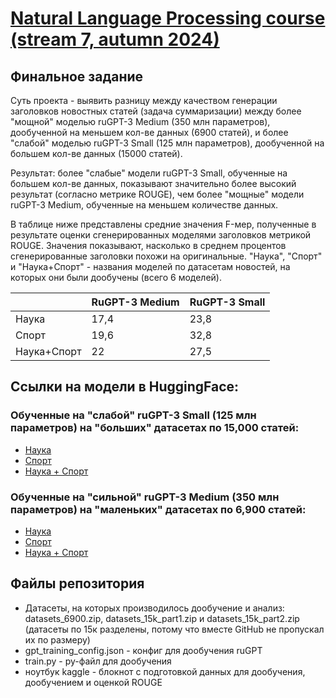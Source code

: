 # [Natural Language Processing course (stream 7, autumn 2024)](https://ods.ai/tracks/nlp-course-autumn-2024)
## Финальное задание
Суть проекта - выявить разницу между качеством генерации заголовков новостных статей (задача суммаризации) между более "мощной" моделью ruGPT-3 Medium (350 млн параметров), дообученной на меньшем кол-ве данных (6900 статей), и более "слабой" моделью ruGPT-3 Small (125 млн параметров), дообученной на большем кол-ве данных (15000 статей).

Результат: более "слабые" модели ruGPT-3 Small, обученные на большем кол-ве данных, показывают значительно более высокий результат (согласно метрике ROUGE), чем более "мощные" модели ruGPT-3 Medium, обученные на меньшем количестве данных.

В таблице ниже представлены средние значения F-мер, полученные в результате оценки сгенерированных моделями заголовков метрикой ROUGE. Значения показывают, насколько в среднем процентов сгенерированные заголовки похожи на оригинальные. "Наука", "Спорт" и "Наука+Спорт" - названия моделей по датасетам новостей, на которых они были дообучены (всего 6 моделей). 

|  | RuGPT-3 Medium | RuGPT-3 Small |
|----------|----------|----------|
| Наука    | 17,4    | 23,8    |
| Спорт    | 19,6    | 32,8    |
| Наука+Спорт    | 22    | 27,5    |

## Ссылки на модели в HuggingFace:

### Обученные на "слабой" ruGPT-3 Small (125 млн параметров) на "больших" датасетах по 15,000 статей:

- [Наука](https://huggingface.co/Gnider/nauka_6ep_15k)
- [Спорт](https://huggingface.co/Gnider/sport_6ep_15k)
- [Наука + Спорт](https://huggingface.co/Gnider/mix_6ep_15k)

### Обученные на "сильной" ruGPT-3 Medium (350 млн параметров) на "маленьких" датасетах по 6,900 статей:

- [Наука](https://huggingface.co/Gnider/nauka_6900_6ep_17_600_rugptmedium)
- [Спорт](https://huggingface.co/Gnider/sport_6900_6ep_17_600_rugpt3medium)
- [Наука + Спорт](https://huggingface.co/Gnider/mix_6900_6ep_17_600_tugpt3medium)

## Файлы репозитория

- Датасеты, на которых производилось дообучение и анализ: datasets_6900.zip, datasets_15k_part1.zip и datasets_15k_part2.zip (датасеты по 15к разделены, потому что вместе GitHub не пропускал их по размеру)
- gpt_training_config.json - конфиг для дообучения ruGPT
- train.py - py-файл для дообучения
- ноутбук kaggle - блокнот с подготовкой данных для дообучения, дообучением и оценкой ROUGE

